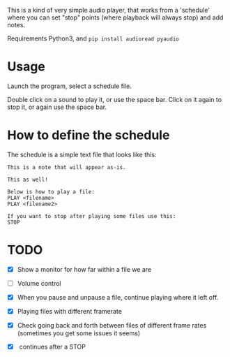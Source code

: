 This is a kind of very simple audio player, that works from a 'schedule' where you can set "stop" points (where playback will always stop) and add notes.

Requirements Python3, and `pip install audioread pyaudio`



# Usage

Launch the program, select a schedule file.

Double click on a sound to play it, or use the space bar.
Click on it again to stop it, or again use the space bar.



# How to define the schedule

The schedule is a simple text file that looks like this:

```
This is a note that will appear as-is.

This as well!

Below is how to play a file:
PLAY <filename>
PLAY <filename2>

If you want to stop after playing some files use this:
STOP
```




# TODO
- [x] Show a monitor for how far within a file we are
- [ ] Volume control
- [x] When you pause and unpause a file, continue playing where it left off.
- [x] Playing files with different framerate
- [x] Check going back and forth between files of different frame rates (sometimes you get some issues it seems)
- [x] <spacebar> continues after a STOP

